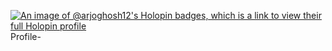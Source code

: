 [![An image of @arjoghosh12's Holopin badges, which is a link to view their full Holopin profile](https://holopin.me/arjoghosh12)](https://holopin.io/@arjoghosh12) Profile-
